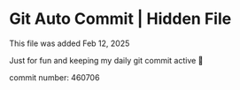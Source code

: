 # Git Auto Commit | Hidden File

This file was added Feb 12, 2025

Just for fun and keeping my daily git commit active 🤪

commit number: 460706
